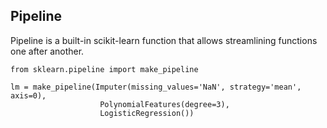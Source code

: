 ## Pipeline

Pipeline is a built-in scikit-learn function that allows streamlining functions one after another.

```
from sklearn.pipeline import make_pipeline

lm = make_pipeline(Imputer(missing_values='NaN', strategy='mean', axis=0),
                    PolynomialFeatures(degree=3),
                    LogisticRegression())
```

